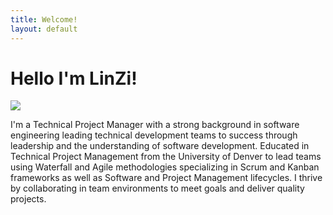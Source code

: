 ```yaml
---
title: Welcome!
layout: default
---
```

<h1> Hello I'm LinZi! </h1>
<p><img src= "cover.JPG"/></p>
I'm a Technical Project Manager with a strong background in software engineering leading technical development teams to success through leadership and the understanding of software development. Educated in Technical Project Management from the University of Denver to lead teams using Waterfall and Agile methodologies specializing in Scrum and Kanban frameworks as well as Software and Project Management lifecycles. I thrive by collaborating in team environments to meet goals and deliver quality projects.
